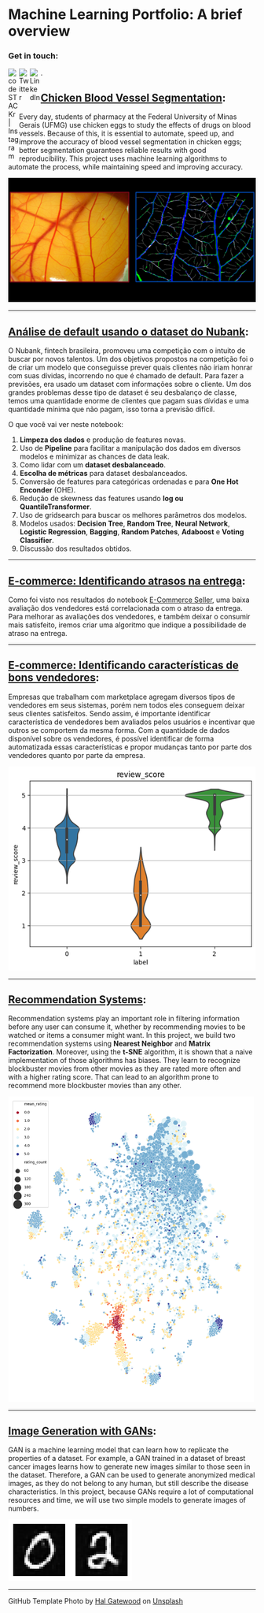 # Machine Learning Portfolio: A brief overview

### Get in touch:
.
[<img align="left" alt="codeSTACKr | Instagram" width="22px" src="https://cdn.jsdelivr.net/npm/simple-icons@v3/icons/instagram.svg" />][instagram]
[<img align="left" alt="Twitter" width="22px" src="https://cdn.jsdelivr.net/npm/simple-icons@v3/icons/twitter.svg" />][twitter]
[<img align="left" alt="LinkedIn" width="22px" src="https://cdn.jsdelivr.net/npm/simple-icons@v3/icons/linkedin.svg" />][linkedin]


## [Chicken Blood Vessel Segmentation](https://github.com/RGivisiez/Blood-Vessel-Segmentation):

Every day, students of pharmacy at the Federal University of Minas Gerais (UFMG) use chicken eggs to study the effects of drugs on blood vessels. Because of this, it is essential to automate, speed up, and improve the accuracy of blood vessel segmentation in chicken eggs; better segmentation guarantees reliable results with good reproducibility. This project uses machine learning algorithms to automate the process, while maintaining speed and improving accuracy.

![Chicken Egg Blood Vessel Segmentation](https://github.com/RGivisiez/Blood-Vessel-Segmentation/blob/main/images/vessel-egg.png)

-----

## [Análise de default usando o dataset do Nubank](https://github.com/RGivisiez/credit-card-risk-analysis):

O Nubank, fintech brasileira, promoveu uma competição com o intuito de buscar por novos talentos. Um dos objetivos propostos na competição foi o de criar um modelo que conseguisse prever quais clientes não iriam honrar com suas dívidas, incorrendo no que é chamado de default. Para fazer a previsões, era usado um dataset com informações sobre o cliente. Um dos grandes problemas desse tipo de dataset é seu desbalanço de classe, temos uma quantidade enorme de clientes que pagam suas dívidas e uma quantidade mínima que não pagam, isso torna a previsão difícil. 

O que você vai ver neste notebook:
  1. **Limpeza dos dados** e produção de features novas.
  2. Uso de **Pipeline** para facilitar a manipulação dos dados em diversos modelos e minimizar as chances de data leak.
  3. Como lidar com um **dataset desbalanceado**.
  4. **Escolha de métricas** para dataset desbalanceados.
  5. Conversão de features para categóricas ordenadas e para **One Hot Enconder** (OHE).
  6. Redução de skewness das features usando **log ou QuantileTransformer**.
  7. Uso de gridsearch para buscar os melhores parâmetros dos modelos.
  8. Modelos usados: **Decision Tree**, **Random Tree**, **Neural Network**, **Logistic Regression**, **Bagging**, **Random Patches**, **Adaboost** e **Voting Classifier**. 
  9. Discussão dos resultados obtidos.

-----

## [E-commerce: Identificando atrasos na entrega](https://github.com/RGivisiez/Olist-delivery-delay):

Como foi visto nos resultados do notebook [E-Commerce Seller](https://github.com/RGivisiez/Olist-sellers-K-Means/blob/main/E_Commerce_Seller.ipynb), uma baixa avaliação dos vendedores está correlacionada com o atraso da entrega. Para melhorar as avaliações dos vendedores, e também deixar o consumir mais satisfeito, iremos criar uma algoritmo que indique a possibilidade de atraso na entrega.

-----

## [E-commerce: Identificando características de bons vendedores](https://github.com/RGivisiez/Olist-sellers-K-Means):

Empresas que trabalham com marketplace agregam diversos tipos de vendedores em seus sistemas, porém nem todos eles conseguem deixar seus clientes satisfeitos. Sendo assim, é importante identificar característica de vendedores bem avaliados pelos usuários e incentivar que outros se comportem da mesma forma. Com a quantidade de dados disponível sobre os vendedores, é possível identificar de forma automatizada essas características e propor mudanças tanto por parte dos vendedores quanto por parte da empresa.

![Sellers_clusters](https://github.com/RGivisiez/Olist-sellers-K-Means/blob/c7289e289c3dca66aabdada6e6a1cbfa1ca33905/sellers_cluster.png)

-----

## [Recommendation Systems](https://github.com/RGivisiez/recommendation-systems):

Recommendation systems play an important role in filtering information before any user can consume it, whether by recommending movies to be watched or items a consumer might want. In this project, we build two recommendation systems using **Nearest Neighbor** and **Matrix Factorization**. Moreover, using the **t-SNE** algorithm, it is shown that a naive implementation of those algorithms has biases. They learn to recognize blockbuster movies from other movies as they are rated more often and with a higher rating score. That can lead to an algorithm prone to recommend more blockbuster movies than any other.

<img src="https://github.com/RGivisiez/recommendation-systems/blob/main/img/t-sne.png" alt="t-SNE" style="width:500px;"/>

-----

## [Image Generation with GANs](https://github.com/RGivisiez/WcGAN-GP-MNIST):

GAN is a machine learning model that can learn how to replicate the properties of a dataset. For example, a GAN trained in a dataset of breast cancer images learns how to generate new images similar to those seen in the dataset. Therefore, a GAN can be used to generate anonymized medical images, as they do not belong to any human, but still describe the disease characteristics. In this project, because GANs require a lot of computational resources and time, we will use two simple models to generate images of numbers.

![model2](https://github.com/RGivisiez/WcGAN-GP-MNIST/blob/main/img/model2.png)


-----

GitHub Template Photo by <a href="https://unsplash.com/@halacious?utm_source=unsplash&utm_medium=referral&utm_content=creditCopyText">Hal Gatewood</a> on <a href="https://unsplash.com/?utm_source=unsplash&utm_medium=referral&utm_content=creditCopyText">Unsplash</a>
  

[mysite]: https://rgivisiez.github.io/
[twitter]: https://twitter.com/ronaldogivisiez/
[instagram]: https://instagram.com/ronaldo_givisiez/
[linkedin]: https://linkedin.com/in/ronaldo-givisiez/
